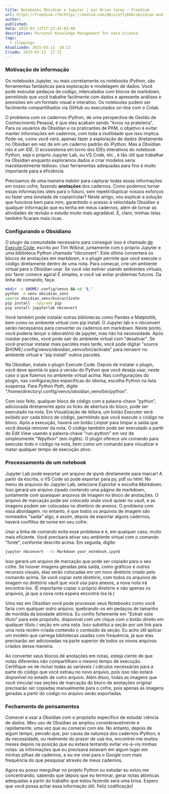 ```yaml
---
title: Notebooks Obsidian e Jupyter | por Brian Carey - Freedium
url: https://freedium.cfd/https://medium.com/@biscotty666/obsidian-and-jupyter-notebooks-5d90ab3eab4c
author: 
published: 
data: 2025-03-13T17:23:43-03:00
description: Personal Knowledge Management for Data Science
tags:
  - clippings
Atualizado: 2025-03-13  18.13
Criado: 2025-03-13  17.23
---
```

### Motivação de informação

Os notebooks Jupyter, ou mais corretamente os notebooks iPython, são ferramentas fantásticas para exploração e modelagem de dados. Você pode executar pedaços de código, intercalados com blocos de markdown, permitindo que você trabalhe facilmente com dados e apresente análises e previsões em um formato visual e interativo. Os notebooks podem ser facilmente compartilhados via GitHub ou executados on-line com o Colab.

O problema com os cadernos iPython, de uma perspectiva de Gestão de Conhecimento Pessoal, é que eles acabam sendo "livros na prateleira". Para os usuários da Obsidian e os praticantes de PKM, o objetivo é evitar manter informações em cadernos, com toda a inutilidade que isso implica. Pode-se, como você verá, apenas fazer a exploração de dados diretamente no Obsidian em vez de em um caderno padrão do iPython. Mas a Obsidian não é um IDE. O ecossistema em torno dos IDEs interativos do notebook Python, seja o próprio Jupyter Lab, ou VS Code, etc., é tão útil que trabalhar na Obsidian enquanto exploramos dados e criar modelos seria inaceitavelmente tedioso. Usar ferramentas adequadas para fins é muito importante para a eficiência.

Precisamos de uma maneira indolor para capturar todas essas informações em nosso cofre, fazendo **anotações** dos cadernos. Como podemos tornar essas informações úteis para o futuro, sem repetir/duplicar nossos esforços ou fazer uma tonelada de copiar/colar? Neste artigo, vou explicar a solução que funciona bem para mim, garantindo o acesso à velocidade Obsidian a qualquer informação que eu tenha em meus cadernos, além de tornar as atividades de revisão e estudo muito mais agradável. E, claro, minhas telas também ficaram mais ricas.

### Configurando o Obsidiano

O plugin da comunidade necessário para conseguir isso é chamado [de Execute Code](https://github.com/twibiral/obsidian-execute-code), escrito por Tim Wibiral, juntamente com o próprio Jupyter e uma biblioteca Python chamada "nbconvert". Este último converterá os blocos de anotações em markdown, e o plugin permite que você execute o código diretamente dentro de uma nota. Para começar, crie um ambiente virtual para o Obsidian usar. Se você não estiver usando ambientes virtuais, por favor comece agora! É simples, e você vai evitar problemas futuros. Da linha de comando, faça:

```bash
mkdir -p $HOME/.config/venvs && cd "$_"
python -m venv obsidian_venv
source obsidian_venv/bin/activate
pip install --upgrade pip
pip install jupyterlab nbconvert 
```

Você também pode instalar outras bibliotecas como Pandas e Matplotlib, bem como no ambiente virtual com pip install. O Jupyter lab e o nbconvert serão necessários para converter os cadernos em markdown. Neste ponto, você poderia lançar o laboratório de jupyter, mas não há necessidade. Após instalar pacotes, você pode sair do ambiente virtual com "desativar". Se você precisar instalar mais pacotes mais tarde, você pode digitar "source $HOME/.config/venvs/obsidian\_venvv/bin/activate" para reinserir no ambiente virtual e "pip install" outros pacotes.

Na Obsidian, instale o plugin Execute Code. Depois de instalar o plugin, você deve apontá-lo para a versão do Python que você deseja usar, neste caso o que fizemos no ambiente virtual acima. Nas configurações do plugin, nas configurações específicas do idioma, escolha Python na lista suspensa. Para *Python Path*, digite "/home/directory/.config/venvs/obsidian\_venv/bin/python".

Com isso feito, qualquer bloco de código com a palavra-chave "python", adicionada diretamente após os ticks de abertura do bloco, pode ser executado na nota. Em Visualização de leitura, um botão *Executar* será exibido por cada bloco de código, permitindo que você execute o código no bloco. Após a execução, haverá um botão *Limpar* para limpar a saída que você deseja remover da nota. O código também pode ser executado a partir do Edit View usando a palavra-chave "run-python" em vez de simplesmente "Wpython" (em inglês). O plugin oferece um comando para executar todo o código na nota, bem como um comando para visualizar e matar qualquer tempo de execução ativo.

### Processamento de um notebook

Jupyter Lab pode exportar um arquivo de ipynb diretamente para marcar! A partir da escrita, o VS Code só pode exportar para py, pdf ou html. No menu de arquivos do Jupyter Lab, selecione *Exportar* e escolha *Markdown*. Isso gerará um arquivo zipado contendo uma página de markdown, juntamente com quaisquer arquivos de imagem no bloco de anotações. O arquivo de marcação pode ser colocado onde você quiser no vault, e as imagens podem ser colocadas no diretório de anexos. O problema com essa abordagem. no entanto, é que todos os arquivos de imagem são nomeados "saída" algo, e assim, depois de exportar alguns cadernos, haverá conflitos de nome em seu cofre.

Usar a linha de comando evita esse problema e é, em qualquer caso, muito mais eficiente. Você precisará ativar seu ambiente virtual com o comando "fonte", conforme descrito acima. Em seguida, digite:

```bash
jupyter nbconvert --to Markdown your_notebook.ipynb
```

Isso gerará um arquivo de marcação que pode ser copiado para o seu cofre. Se houver imagens geradas pela saída, como gráficos e outros recursos visuais, elas serão colocadas em um novo diretório criado pelo comando acima. Se você copiar este diretório, com todos os arquivos de imagem no diretório vault que você usa para anexos, a nova nota irá encontrá-los. (É importante copiar o próprio diretório e não apenas os arquivos, já que a nova nota espera encontrá-los lá.)

Uma vez em Obsidian você pode processar seus Notebooks como você faria com qualquer outro arquivo, quebrando-os em pedaços de tamanho de mordida da bondade atômica. Eu confio fortemente em "Extrair este título" para este propósito, disponível com um clique com o botão direito em qualquer título / seção em uma nota. Isso substitui a seção por um link para uma nota recém-criada contendo o conteúdo da seção. Eu acho útil aplicar um modelo que carrega bibliotecas usadas com frequência, já que elas precisarão ser adicionadas na parte superior de todos os novos arquivos criados dessa maneira.

Ao converter seus blocos de anotações em notas, esteja ciente de que notas diferentes não compartilham o mesmo tempo de execução. Certifique-se de incluir todas as variáveis / cálculos necessárias para a parte do código que você extraiu no novo arquivo, pois isso não estará disponível no estado de outro arquivo. Além disso, todas as imagens que você vincular nas seções de marcação do bloco de anotações original precisarão ser copiadas manualmente para o cofre, pois apenas as imagens geradas a partir do código no arquivo serão exportadas.

### Fechamento de pensamentos

Comecei a usar a Obsidian com o propósito específico de estudar ciência de dados. Meu uso de Obsidian se ampliou consideravelmente e rapidamente, uma vez que eu comecei com ele. No entanto, depois de algum tempo, percebi que, por causa da natureza dos cadernos iPython, e da necessidade, ou realmente do prazer de usá-los, encontrei-me muitos meses depois na posição que eu estava tentando evitar vis-à-vis minhas notas: as informações que eu precisava estavam em algum lugar em minhas pilhas de cadernos, e eu me virei para o Google com mais frequência do que pesquisar através de meus cadernos.

Agora eu posso mergulhar no projeto Python ou estudar eu estou me concentrando, sabendo que depois que eu terminar, gerar notas atômicas adequadas a partir do trabalho que estou fazendo será uma brisa. Espero que você possa achar essa informação útil. Feliz codificação!